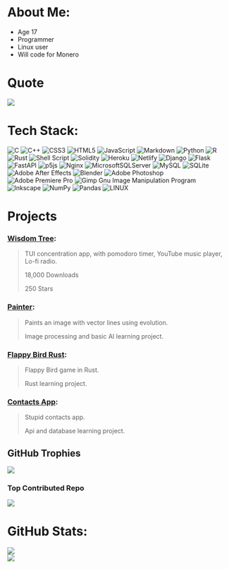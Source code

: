 # About Me:
* Age 17
* Programmer
* Linux user
* Will code for Monero

# Quote

![](https://quotes-github-readme.vercel.app/api?type=horizontal&theme=radical)

# Tech Stack:
![C](https://img.shields.io/badge/c-%2300599C.svg?style=for-the-badge&logo=c&logoColor=white) ![C++](https://img.shields.io/badge/c++-%2300599C.svg?style=for-the-badge&logo=c%2B%2B&logoColor=white) ![CSS3](https://img.shields.io/badge/css3-%231572B6.svg?style=for-the-badge&logo=css3&logoColor=white) ![HTML5](https://img.shields.io/badge/html5-%23E34F26.svg?style=for-the-badge&logo=html5&logoColor=white) ![JavaScript](https://img.shields.io/badge/javascript-%23323330.svg?style=for-the-badge&logo=javascript&logoColor=%23F7DF1E) ![Markdown](https://img.shields.io/badge/markdown-%23000000.svg?style=for-the-badge&logo=markdown&logoColor=white) ![Python](https://img.shields.io/badge/python-3670A0?style=for-the-badge&logo=python&logoColor=ffdd54) ![R](https://img.shields.io/badge/r-%23276DC3.svg?style=for-the-badge&logo=r&logoColor=white) ![Rust](https://img.shields.io/badge/rust-%23000000.svg?style=for-the-badge&logo=rust&logoColor=white) ![Shell Script](https://img.shields.io/badge/shell_script-%23121011.svg?style=for-the-badge&logo=gnu-bash&logoColor=white) ![Solidity](https://img.shields.io/badge/Solidity-%23363636.svg?style=for-the-badge&logo=solidity&logoColor=white) ![Heroku](https://img.shields.io/badge/heroku-%23430098.svg?style=for-the-badge&logo=heroku&logoColor=white) ![Netlify](https://img.shields.io/badge/netlify-%23000000.svg?style=for-the-badge&logo=netlify&logoColor=#00C7B7) ![Django](https://img.shields.io/badge/django-%23092E20.svg?style=for-the-badge&logo=django&logoColor=white) ![Flask](https://img.shields.io/badge/flask-%23000.svg?style=for-the-badge&logo=flask&logoColor=white) ![FastAPI](https://img.shields.io/badge/FastAPI-005571?style=for-the-badge&logo=fastapi) ![p5js](https://img.shields.io/badge/p5.js-ED225D?style=for-the-badge&logo=p5.js&logoColor=FFFFFF) ![Nginx](https://img.shields.io/badge/nginx-%23009639.svg?style=for-the-badge&logo=nginx&logoColor=white) ![MicrosoftSQLServer](https://img.shields.io/badge/Microsoft%20SQL%20Sever-CC2927?style=for-the-badge&logo=microsoft%20sql%20server&logoColor=white) ![MySQL](https://img.shields.io/badge/mysql-%2300f.svg?style=for-the-badge&logo=mysql&logoColor=white) ![SQLite](https://img.shields.io/badge/sqlite-%2307405e.svg?style=for-the-badge&logo=sqlite&logoColor=white) ![Adobe After Effects](https://img.shields.io/badge/Adobe%20After%20Effects-9999FF.svg?style=for-the-badge&logo=Adobe%20After%20Effects&logoColor=white) ![Blender](https://img.shields.io/badge/blender-%23F5792A.svg?style=for-the-badge&logo=blender&logoColor=white) ![Adobe Photoshop](https://img.shields.io/badge/adobephotoshop-%2331A8FF.svg?style=for-the-badge&logo=adobephotoshop&logoColor=white) ![Adobe Premiere Pro](https://img.shields.io/badge/Adobe%20Premiere%20Pro-9999FF.svg?style=for-the-badge&logo=Adobe%20Premiere%20Pro&logoColor=white) ![Gimp Gnu Image Manipulation Program](https://img.shields.io/badge/Gimp-657D8B?style=for-the-badge&logo=gimp&logoColor=FFFFFF) ![Inkscape](https://img.shields.io/badge/Inkscape-e0e0e0?style=for-the-badge&logo=inkscape&logoColor=080A13) ![NumPy](https://img.shields.io/badge/numpy-%23013243.svg?style=for-the-badge&logo=numpy&logoColor=white) ![Pandas](https://img.shields.io/badge/pandas-%23150458.svg?style=for-the-badge&logo=pandas&logoColor=white) ![LINUX](https://img.shields.io/badge/Linux-FCC624?style=for-the-badge&logo=linux&logoColor=black)

# Projects
### [Wisdom Tree](https://github.com/HACKER097/wisdom-tree):
> TUI concentration app, with pomodoro timer, YouTube music player, Lo-fi radio.
> 
> 18,000 Downloads
>
> 250 Stars

### [Painter](https://github.com/HACKER097/Painter): 
> Paints an image with vector lines using evolution.
> 
> Image processing and basic AI learning project.

### [Flappy Bird Rust](https://github.com/HACKER097/FlappyBirdRust):  
> Flappy Bird game in Rust.
> 
> Rust learning project.

### [Contacts App](https://github.com/HACKER097/Contacts-app): 
> Stupid contacts app.
> 
> Api and database learning project.

## GitHub Trophies
![](https://github-profile-trophy.vercel.app/?username=HACKER097&theme=tokyonight&no-frame=false&no-bg=true&margin-w=4)

### Top Contributed Repo
![](https://github-contributor-stats.vercel.app/api?username=HACKER097&limit=5&theme=tokyonight&combine_all_yearly_contributions=true)

# GitHub Stats:
![](https://github-readme-stats.vercel.app/api?username=HACKER097&theme=dark&hide_border=false&include_all_commits=true&count_private=true)<br/>
![](https://github-readme-streak-stats.herokuapp.com/?user=HACKER097&theme=dark&hide_border=false&theme=tokyonight)<br/>
<!-- Proudly created with GPRM ( https://gprm.itsvg.in ) -->
